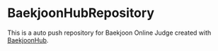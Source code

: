 # BaekjoonHubRepository
This is a auto push repository for Baekjoon Online Judge created with [BaekjoonHub](https://github.com/BaekjoonHub/BaekjoonHub).
